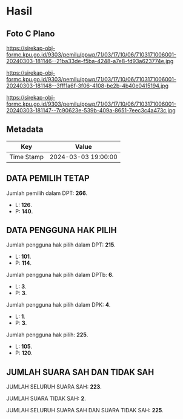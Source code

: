 # Hasil

## Foto C Plano

https://sirekap-obj-formc.kpu.go.id/9303/pemilu/ppwp/71/03/17/10/06/7103171006001-20240303-181146--21ba33de-f5ba-4248-a7e8-fd93a623774e.jpg

https://sirekap-obj-formc.kpu.go.id/9303/pemilu/ppwp/71/03/17/10/06/7103171006001-20240303-181148--3fff1a6f-3f06-4108-be2b-4b40e0415194.jpg

https://sirekap-obj-formc.kpu.go.id/9303/pemilu/ppwp/71/03/17/10/06/7103171006001-20240303-181147--7c90623e-539b-409a-8651-7eec3c4a473c.jpg


## Metadata

| Key        | Value               |
| ---------- | ------------------- |
| Time Stamp | 2024-03-03 19:00:00 |


## DATA PEMILIH TETAP

Jumlah pemilih dalam DPT: **266**.
 * L: **126**.
 * P: **140**.

## DATA PENGGUNA HAK PILIH

Jumlah pengguna hak pilih dalam DPT: **215**.
 * L: **101**.
 * P: **114**.

Jumlah pengguna hak pilih dalam DPTb: **6**.
 * L: **3**.
 * P: **3**.

Jumlah pengguna hak pilih dalam DPK: **4**.
 * L: **1**.
 * P: **3**.

Jumlah pengguna hak pilih: **225**.
 * L: **105**.
 * P: **120**.

## JUMLAH SUARA SAH DAN TIDAK SAH

JUMLAH SELURUH SUARA SAH: **223**.

JUMLAH SUARA TIDAK SAH: **2**.

JUMLAH SELURUH SUARA SAH DAN SUARA TIDAK SAH: **225**.


